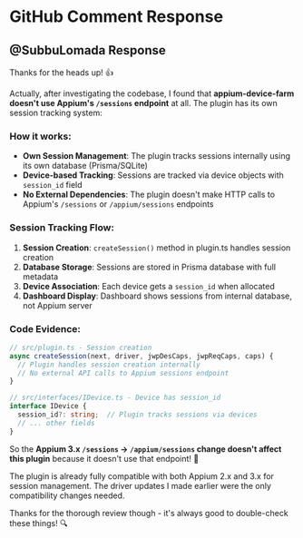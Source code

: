 # GitHub Comment Response

## @SubbuLomada Response

Thanks for the heads up! 👍 

Actually, after investigating the codebase, I found that **appium-device-farm doesn't use Appium's `/sessions` endpoint** at all. The plugin has its own session tracking system:

### How it works:
- **Own Session Management**: The plugin tracks sessions internally using its own database (Prisma/SQLite)
- **Device-based Tracking**: Sessions are tracked via device objects with `session_id` field
- **No External Dependencies**: The plugin doesn't make HTTP calls to Appium's `/sessions` or `/appium/sessions` endpoints

### Session Tracking Flow:
1. **Session Creation**: `createSession()` method in plugin.ts handles session creation
2. **Database Storage**: Sessions are stored in Prisma database with full metadata
3. **Device Association**: Each device gets a `session_id` when allocated
4. **Dashboard Display**: Dashboard shows sessions from internal database, not Appium server

### Code Evidence:
```typescript
// src/plugin.ts - Session creation
async createSession(next, driver, jwpDesCaps, jwpReqCaps, caps) {
  // Plugin handles session creation internally
  // No external API calls to Appium sessions endpoint
}

// src/interfaces/IDevice.ts - Device has session_id
interface IDevice {
  session_id?: string;  // Plugin tracks sessions via devices
  // ... other fields
}
```

So the **Appium 3.x `/sessions` → `/appium/sessions` change doesn't affect this plugin** because it doesn't use that endpoint! 🎉

The plugin is already fully compatible with both Appium 2.x and 3.x for session management. The driver updates I made earlier were the only compatibility changes needed.

Thanks for the thorough review though - it's always good to double-check these things! 🔍
